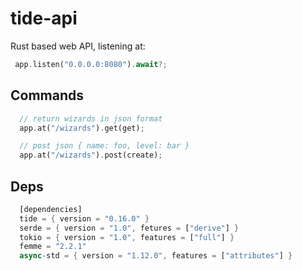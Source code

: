# tide-api

Rust based web API, listening at:

```rust
 app.listen("0.0.0.0:8080").await?;
```

## Commands

```rust
  // return wizards in json format
  app.at("/wizards").get(get);
```

```rust
  // post json { name: foo, level: bar }
  app.at("/wizards").post(create);
```

## Deps
```rust
  [dependencies]
  tide = { version = "0.16.0" }
  serde = { version = "1.0", fetures = ["derive"] }
  tokio = { version = "1.0", features = ["full"] }
  femme = "2.2.1"
  async-std = { version = "1.12.0", features = ["attributes"] }
```
